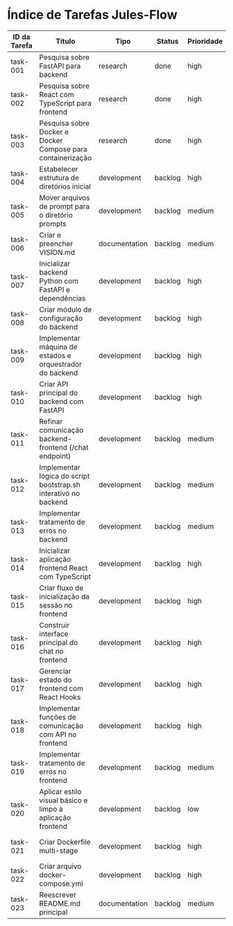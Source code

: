 # Índice de Tarefas Jules-Flow

| ID da Tarefa | Título | Tipo | Status | Prioridade | Dependências | Atribuído |
|--------------|--------|------|--------|------------|--------------|-----------|
| task-001     | Pesquisa sobre FastAPI para backend                       | research      | done        | high       | []                                  | Jules     |
| task-002     | Pesquisa sobre React com TypeScript para frontend         | research      | done    | high       | []                                  | Jules     |
| task-003     | Pesquisa sobre Docker e Docker Compose para containerização | research      | done    | high       | []                                  | Jules     |
| task-004     | Estabelecer estrutura de diretórios inicial             | development   | backlog | high       | []                                  | Jules     |
| task-005     | Mover arquivos de prompt para o diretório prompts       | development   | backlog | medium     | ["task-004"]                        | Jules     |
| task-006     | Criar e preencher VISION.md                             | documentation | backlog | medium     | []                                  | Jules     |
| task-007     | Inicializar backend Python com FastAPI e dependências   | development   | backlog | high       | ["task-001", "task-004"]            | Jules     |
| task-008     | Criar módulo de configuração do backend                 | development   | backlog | high       | ["task-007"]                        | Jules     |
| task-009     | Implementar máquina de estados e orquestrador do backend | development   | backlog | high       | ["task-007", "task-008", "task-005"] | Jules     |
| task-010     | Criar API principal do backend com FastAPI              | development   | backlog | high       | ["task-009"]                        | Jules     |
| task-011     | Refinar comunicação backend-frontend (/chat endpoint)   | development   | backlog | medium     | ["task-010"]                        | Jules     |
| task-012     | Implementar lógica do script bootstrap.sh interativo no backend | development   | backlog | medium     | ["task-010"]                        | Jules     |
| task-013     | Implementar tratamento de erros no backend              | development   | backlog | medium     | ["task-010"]                        | Jules     |
| task-014     | Inicializar aplicação frontend React com TypeScript     | development   | backlog | high       | ["task-002", "task-004"]            | Jules     |
| task-015     | Criar fluxo de inicialização da sessão no frontend    | development   | backlog | high       | ["task-014", "task-018"]            | Jules     |
| task-016     | Construir interface principal do chat no frontend       | development   | backlog | high       | ["task-014", "task-017"]            | Jules     |
| task-017     | Gerenciar estado do frontend com React Hooks            | development   | backlog | high       | ["task-014"]                        | Jules     |
| task-018     | Implementar funções de comunicação com API no frontend  | development   | backlog | high       | ["task-014", "task-010"]            | Jules     |
| task-019     | Implementar tratamento de erros no frontend             | development   | backlog | medium     | ["task-018", "task-017"]            | Jules     |
| task-020     | Aplicar estilo visual básico e limpo à aplicação frontend | development   | backlog | low        | ["task-016"]                        | Jules     |
| task-021     | Criar Dockerfile multi-stage                            | development   | backlog | high       | ["task-003", "task-007", "task-014"] | Jules     |
| task-022     | Criar arquivo docker-compose.yml                        | development   | backlog | high       | ["task-021"]                        | Jules     |
| task-023     | Reescrever README.md principal                          | documentation | backlog | medium     | ["task-021", "task-022"]            | Jules     |
